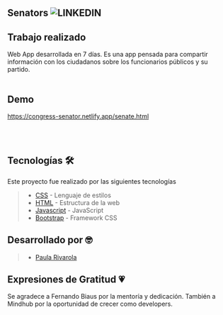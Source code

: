 ## Senators ![LINKEDIN](https://i.postimg.cc/mkdYGcHp/parliament.png) 

## Trabajo realizado
Web App desarrollada en 7 días. Es una app pensada para compartir información con los ciudadanos sobre los funcionarios públicos y su partido. 
<br></br>

## Demo
<a href="https://congress-senator.netlify.app/senate.html" target="_blank">https://congress-senator.netlify.app/senate.html</a>

<br></br>

## Tecnologías 🛠️
Este proyecto fue realizado por las siguientes tecnologías

>- [CSS](https://developer.mozilla.org/es/docs/Web/CSS) - Lenguaje de estilos
>- [HTML](https://developer.mozilla.org/es/docs/Web/HTML) - Estructura de la web
>- [Javascript](https://developer.mozilla.org/es/docs/Web/JavaScript) - JavaScript
>- [Bootstrap](https://getbootstrap.com/) - Framework CSS

## Desarrollado por 🤓

>- [Paula Rivarola](https://github.com/Paularivarola)



## Expresiones de Gratitud 💗
Se agradece a Fernando Biaus por la mentoría y dedicación.
También a Mindhub por la oportunidad de crecer como developers.
